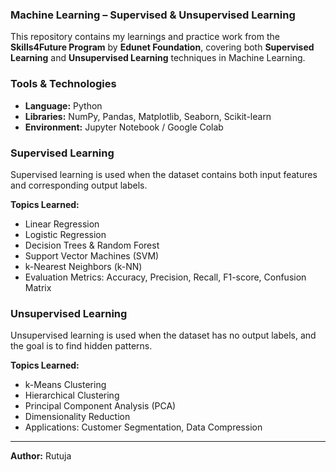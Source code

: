 ### Machine Learning – Supervised & Unsupervised Learning

This repository contains my learnings and practice work from the **Skills4Future Program** by **Edunet Foundation**, covering both **Supervised Learning** and **Unsupervised Learning** techniques in Machine Learning.

### Tools & Technologies
- **Language:** Python  
- **Libraries:** NumPy, Pandas, Matplotlib, Seaborn, Scikit-learn  
- **Environment:** Jupyter Notebook / Google Colab 

### Supervised Learning
Supervised learning is used when the dataset contains both input features and corresponding output labels.

**Topics Learned:**
- Linear Regression  
- Logistic Regression  
- Decision Trees & Random Forest  
- Support Vector Machines (SVM)  
- k-Nearest Neighbors (k-NN)  
- Evaluation Metrics: Accuracy, Precision, Recall, F1-score, Confusion Matrix  

### Unsupervised Learning
Unsupervised learning is used when the dataset has no output labels, and the goal is to find hidden patterns.

**Topics Learned:**
- k-Means Clustering  
- Hierarchical Clustering  
- Principal Component Analysis (PCA)  
- Dimensionality Reduction  
- Applications: Customer Segmentation, Data Compression  

---

**Author:** Rutuja

